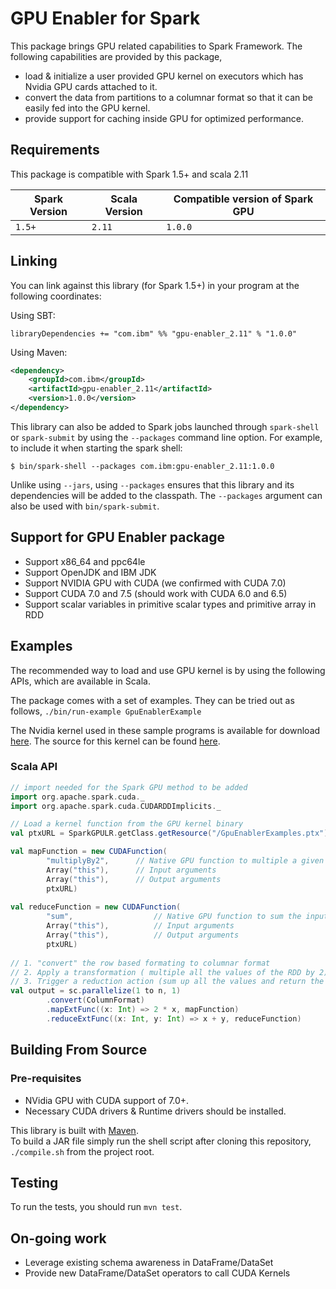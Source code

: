 # GPU Enabler for Spark

This package brings GPU related capabilities to Spark Framework.
The following capabilities are provided by this package,
* load & initialize a user provided GPU kernel on executors 
  which has Nvidia GPU cards attached to it. 
* convert the data from partitions to a columnar format so that
  it can be easily fed into the GPU kernel.
* provide support for caching inside GPU for optimized performance.


## Requirements

This package is compatible with Spark 1.5+ and scala 2.11


| Spark Version |  Scala Version | Compatible version of Spark GPU |
| ------------- |-----------------|----------------------|
| `1.5+`        | `2.11`          |`1.0.0`               |

## Linking

You can link against this library (for Spark 1.5+) in your program at the following coordinates:

Using SBT:

```
libraryDependencies += "com.ibm" %% "gpu-enabler_2.11" % "1.0.0"
```

Using Maven:

```xml
<dependency>
    <groupId>com.ibm</groupId>
    <artifactId>gpu-enabler_2.11</artifactId>
    <version>1.0.0</version>
</dependency>
```

This library can also be added to Spark jobs launched through `spark-shell` or `spark-submit` by using the `--packages` command line option.
For example, to include it when starting the spark shell:

```
$ bin/spark-shell --packages com.ibm:gpu-enabler_2.11:1.0.0
```

Unlike using `--jars`, using `--packages` ensures that this library and its dependencies will be added to the classpath.
The `--packages` argument can also be used with `bin/spark-submit`.


## Support for GPU Enabler package

* Support x86_64 and ppc64le
* Support OpenJDK and IBM JDK
* Support NVIDIA GPU with CUDA (we confirmed with CUDA 7.0)
* Support CUDA 7.0 and 7.5 (should work with CUDA 6.0 and 6.5)
* Support scalar variables in primitive scalar types and primitive array in RDD

## Examples

The recommended way to load and use GPU kernel is by using the following APIs, which are available in Scala.

The package comes with a set of examples. They can be tried out as follows,
`./bin/run-example GpuEnablerExample`

The Nvidia kernel used in these sample programs is available for download
[here](https://github.com/IBMSparkGPU/GPUEnabler/blob/master/examples/src/main/resources/GpuEnablerExamples.ptx).
The source for this kernel can be found [here](https://github.com/IBMSparkGPU/GPUEnabler/blob/master/examples/src/main/resources/GpuEnablerExamples.cu).


### Scala API

```scala
// import needed for the Spark GPU method to be added
import org.apache.spark.cuda._
import org.apache.spark.cuda.CUDARDDImplicits._

// Load a kernel function from the GPU kernel binary 
val ptxURL = SparkGPULR.getClass.getResource("/GpuEnablerExamples.ptx")

val mapFunction = new CUDAFunction(
        "multiplyBy2",      // Native GPU function to multiple a given no. by 2 and return the result
        Array("this"),      // Input arguments 
        Array("this"),      // Output arguments 
        ptxURL)
        
val reduceFunction = new CUDAFunction(
        "sum",                  // Native GPU function to sum the input argument and return the result
        Array("this"),          // Input arguments 
        Array("this"),          // Output arguments
        ptxURL)
        
// 1. "convert" the row based formating to columnar format
// 2. Apply a transformation ( multiple all the values of the RDD by 2)
// 3. Trigger a reduction action (sum up all the values and return the result)
val output = sc.parallelize(1 to n, 1)
        .convert(ColumnFormat)                      
        .mapExtFunc((x: Int) => 2 * x, mapFunction)  
        .reduceExtFunc((x: Int, y: Int) => x + y, reduceFunction)  
```


## Building From Source

### Pre-requisites

* NVidia GPU with CUDA support of 7.0+.
* Necessary CUDA drivers & Runtime drivers should be installed.

This library is built with [Maven](https://maven.apache.org/guides/index.html).  
To build a JAR file simply run the shell script after cloning this repository,
`./compile.sh` from the project root.

## Testing
To run the tests, you should run `mvn test`.

## On-going work
* Leverage existing schema awareness in DataFrame/DataSet
* Provide new DataFrame/DataSet operators to call CUDA Kernels
